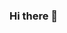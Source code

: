 ### Hi there 👋

<!--
**naima-shk/naima-shk** is a ✨ _special_ ✨ repository because its `README.md` (this file) appears on your GitHub profile.

Here are some ideas to get you started:

- 🔭 I’m currently working on Front-end.
- 🌱 I’m currently learning React.
- 👯 I’m looking to collaborate on Open source projects.
- 🤔 I’m looking for help with Problem Solving Skills.
- 📫 How to reach me: naimashaikh550@gmail.com
- 😄 Pronouns: she/her
- ⚡ Fun fact: I cook really good food.
-->
